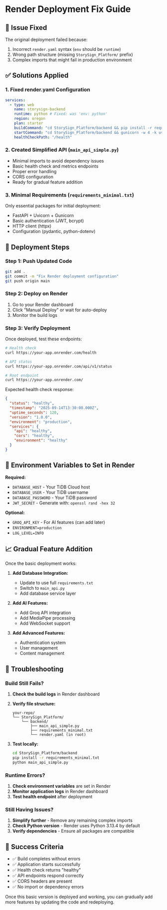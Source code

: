 # Render Deployment Fix Guide

## 🚨 Issue Fixed

The original deployment failed because:

1. Incorrect `render.yaml` syntax (`env` should be `runtime`)
2. Wrong path structure (missing `StorySign_Platform/` prefix)
3. Complex imports that might fail in production environment

## ✅ Solutions Applied

### 1. Fixed render.yaml Configuration

```yaml
services:
  - type: web
    name: storysign-backend
    runtime: python # Fixed: was 'env: python'
    region: oregon
    plan: starter
    buildCommand: "cd StorySign_Platform/backend && pip install -r requirements_minimal.txt"
    startCommand: "cd StorySign_Platform/backend && gunicorn -w 4 -k uvicorn.workers.UvicornWorker main_api_simple:app --bind 0.0.0.0:$PORT --timeout 120"
    healthCheckPath: "/health"
```

### 2. Created Simplified API (`main_api_simple.py`)

- Minimal imports to avoid dependency issues
- Basic health check and metrics endpoints
- Proper error handling
- CORS configuration
- Ready for gradual feature addition

### 3. Minimal Requirements (`requirements_minimal.txt`)

Only essential packages for initial deployment:

- FastAPI + Uvicorn + Gunicorn
- Basic authentication (JWT, bcrypt)
- HTTP client (httpx)
- Configuration (pydantic, python-dotenv)

## 🚀 Deployment Steps

### Step 1: Push Updated Code

```bash
git add .
git commit -m "Fix Render deployment configuration"
git push origin main
```

### Step 2: Deploy on Render

1. Go to your Render dashboard
2. Click "Manual Deploy" or wait for auto-deploy
3. Monitor the build logs

### Step 3: Verify Deployment

Once deployed, test these endpoints:

```bash
# Health check
curl https://your-app.onrender.com/health

# API status
curl https://your-app.onrender.com/api/v1/status

# Root endpoint
curl https://your-app.onrender.com/
```

Expected health check response:

```json
{
  "status": "healthy",
  "timestamp": "2025-09-14T13:30:00.000Z",
  "uptime_seconds": 120,
  "version": "1.0.0",
  "environment": "production",
  "services": {
    "api": "healthy",
    "cors": "healthy",
    "environment": "healthy"
  }
}
```

## 🔧 Environment Variables to Set in Render

**Required:**

- `DATABASE_HOST` - Your TiDB Cloud host
- `DATABASE_USER` - Your TiDB username
- `DATABASE_PASSWORD` - Your TiDB password
- `JWT_SECRET` - Generate with: `openssl rand -hex 32`

**Optional:**

- `GROQ_API_KEY` - For AI features (can add later)
- `ENVIRONMENT=production`
- `LOG_LEVEL=INFO`

## 📈 Gradual Feature Addition

Once the basic deployment works:

1. **Add Database Integration:**

   - Update to use full `requirements.txt`
   - Switch to `main_api.py`
   - Add database service layer

2. **Add AI Features:**

   - Add Groq API integration
   - Add MediaPipe processing
   - Add WebSocket support

3. **Add Advanced Features:**
   - Authentication system
   - User management
   - Content management

## 🐛 Troubleshooting

### Build Still Fails?

1. **Check the build logs** in Render dashboard
2. **Verify file structure:**

   ```
   your-repo/
   └── StorySign_Platform/
       └── backend/
           ├── main_api_simple.py
           ├── requirements_minimal.txt
           └── render.yaml (in root)
   ```

3. **Test locally:**
   ```bash
   cd StorySign_Platform/backend
   pip install -r requirements_minimal.txt
   python main_api_simple.py
   ```

### Runtime Errors?

1. **Check environment variables** are set in Render
2. **Monitor application logs** in Render dashboard
3. **Test health endpoint** after deployment

### Still Having Issues?

1. **Simplify further** - Remove any remaining complex imports
2. **Check Python version** - Render uses Python 3.13.4 by default
3. **Verify dependencies** - Ensure all packages are compatible

## 🎯 Success Criteria

- ✅ Build completes without errors
- ✅ Application starts successfully
- ✅ Health check returns "healthy"
- ✅ API endpoints respond correctly
- ✅ CORS headers are present
- ✅ No import or dependency errors

Once this basic version is deployed and working, you can gradually add more features by updating the code and redeploying.
